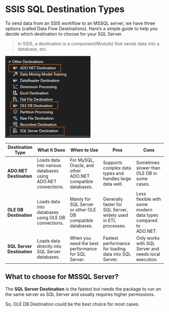 # SSIS SQL Destination Types

To send data from an SSIS workflow to an MSSQL server, we have three options (called Data Flow Destinations). Here’s a simple guide to help you decide which destination to choose for your SQL Server.

> In SSIS, a destination is a component(Module) that sends data into a database, etc.


![](images/custom-image-2024-08-04-11-41-16.png)

| **Destination Type**        | **What It Does**                                             | **When to Use**                                       | **Pros**                                              | **Cons**                                          |
|-----------------------------|-------------------------------------------------------------|-------------------------------------------------------|-------------------------------------------------------|--------------------------------------------------|
| **ADO.NET Destination**     | Loads data into various databases using ADO.NET connections. | For MySQL, Oracle, and other ADO.NET compatible databases. | Supports complex data types and handles large data well. | Sometimes slower than OLE DB in some cases.      |
| **OLE DB Destination**      | Loads data into databases using OLE DB connections.          | Mainly for SQL Server or other OLE DB compatible databases. | Generally faster for SQL Server, widely used in ETL processes. | Less flexible with some modern data types compared to ADO.NET. |
| **SQL Server Destination**  | Loads data directly into SQL Server databases.               | When you need the best performance for SQL Server.    | Fastest performance for loading data into SQL Server. | Only works with SQL Server and needs local execution. |

## What to choose for MSSQL Server?

The **SQL Server Destination** is the fastest but needs the package to run on the same server as SQL Server and usually requires higher permissions.

So, OLE DB Destination could be the best choice for most cases.